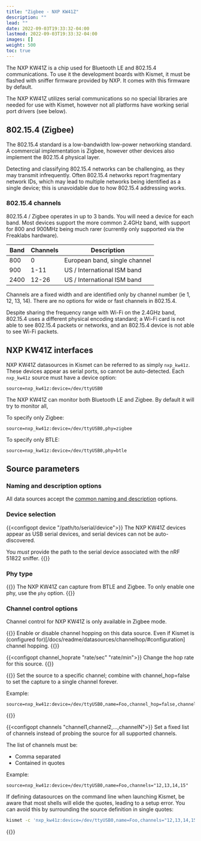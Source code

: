 ```yaml
---
title: "Zigbee - NXP KW41Z"
description: ""
lead: ""
date: 2022-09-03T19:33:32-04:00
lastmod: 2022-09-03T19:33:32-04:00
images: []
weight: 500
toc: true
---
```


The NXP KW41Z is a chip used for Bluetooth LE and 802.15.4 communications. To use it the development boards with Kismet, it must be flashed with sniffer firmware provided by NXP. It comes with this firmware by default.

The NXP KW41Z utilizes serial communications so no special libraries are needed for use with Kismet, however not all platforms have working serial port drivers (see below).

## 802.15.4 (Zigbee) 

The 802.15.4 standard is a low-bandwidth low-power networking standard.  A commercial implementation is Zigbee, however other devices also implement the 802.15.4 physical layer.

Detecting and classifying 802.15.4 networks can be challenging, as they may transmit infrequently.  Often 802.15.4 networks report fragmentary network IDs, which may lead to multiple networks being identified as a single device; this is unavoidable due to how 802.15.4 addressing works.

### 802.15.4 channels

802.15.4 / Zigbee operates in up to 3 bands.  You will need a device for each band.  Most devices support the more common 2.4GHz band, with support for 800 and 900MHz being much rarer (currently only supported via the Freaklabs hardware).

| Band | Channels | Description                   |
| ---- | -------- | ----------                    |
| 800  | 0        | European band, single channel |
| 900  | 1-11     | US / International ISM band   |
| 2400 | 12-26    | US / International ISM band   |

Channels are a fixed width and are identified only by channel number (ie 1, 12, 13, 14).  There are no options for wide or fast channels in 802.15.4.

Despite sharing the frequency range with Wi-Fi on the 2.4GHz band, 802.15.4 uses a different physical encoding standard; a Wi-Fi card is not able to see 802.15.4 packets or networks, and an 802.15.4 device is not able to see Wi-Fi packets.

## NXP KW41Z interfaces

NXP KW41Z datasources in Kismet can be referred to as simply `nxp_kw41z`. These devices appear as serial ports, so cannot be auto-detected.  Each `nxp_kw41z` source must have a device option:

```
source=nxp_kw41z:device=/dev/ttyUSB0
```

The NXP KW41Z can monitor both Bluetooth LE and Zigbee. By default it will try to monitor all,

To specify only Zigbee:

```
source=nxp_kw41z:device=/dev/ttyUSB0,phy=zigbee
```

To specify only BTLE:
```
source=nxp_kw41z:device=/dev/ttyUSB0,phy=btle
```

## Source parameters

### Naming and description options

All data sources accept the [common naming and description](/docs/readme/datasources/datasources/#naming-and-describing-datasources) options.

### Device selection 

{{<configopt device "/path/to/serial/device">}}
The NXP KW41Z devices appear as USB serial devices, and serial devices can not be auto-discovered. 

You *must* provide the path to the serial device associated with the nRF 51822 sniffer. 
{{</configopt>}}

### Phy type 

{{<configopt phy btle zigbee>}}
The NXP KW41Z can capture from BTLE and Zigbee.  To only enable one phy, use the `phy` option.
{{</configopt>}}

### Channel control options 

Channel control for NXP KW41Z is only available in Zigbee mode.

{{<configopt channel_hop true false>}}
Enable or disable channel hopping on this data source.  Even if Kismet is (configured for)[/docs/readme/datasources/channelhop/#configuration] channel hopping.
{{</configopt>}}


{{<configopt channel_hoprate "rate/sec" "rate/min">}}
Change the hop rate for this source.
{{</configopt>}}


{{<configopt channel channel>}}
Set the source to a specific channel; combine with channel_hop=false to set the capture to a single channel forever.

Example:

```
source=nxp_kw41z:device=/dev/ttyUSB0,name=Foo,channel_hop=false,channel=12
```
{{</configopt>}}


{{<configopt channels "channel1,channel2,...,channelN">}}
Set a fixed list of channels instead of probing the source for all supported channels.

The list of channels must be:

* Comma separated 
* Contained in quotes

Example:

```
source=nxp_kw41z:device=/dev/ttyUSB0,name=Foo,channels="12,13,14,15"
```

If defining datasources on the command line when launching Kismet, be aware that most shells will elide the quotes, leading to a setup error.  You can avoid this by surrounding the source definition in single quotes:

```bash
kismet -c 'nxp_kw41z:device=/dev/ttyUSB0,name=Foo,channels="12,13,14,15"'
```
{{</configopt>}}

